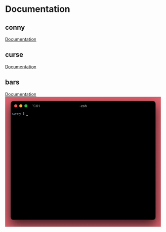 # Documentation 

## conny
[Documentation](https://github.com/Downmoto/conny/tree/main/docs/conny)

## curse
[Documentation](https://github.com/Downmoto/conny/tree/main/docs/curse)

## bars
[Documentation](https://github.com/Downmoto/conny/tree/main/docs/bars)
![bars example](../assets/gifs/bars_example.gif)
